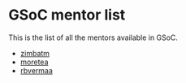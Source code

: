 # GSoC mentor list

This is the list of all the mentors available in GSoC.

* [zimbatm](https://github.com/zimbatm)
* [moretea](https://github.com/moretea)
* [rbvermaa](https://github.com/rbvermaa)
